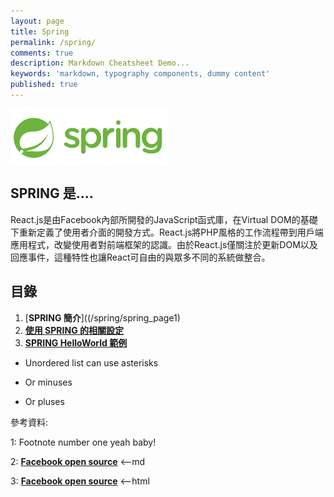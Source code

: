 ```yaml
---
layout: page
title: Spring
permalink: /spring/
comments: true
description: Markdown Cheatsheet Demo...
keywords: 'markdown, typography components, dummy content'
published: true
---
```


![SPRING](spring_images/spring_intro.png)

## SPRING 是....

React.js是由Facebook內部所開發的JavaScript函式庫，在Virtual DOM的基礎下重新定義了使用者介面的開發方式。React.js將PHP風格的工作流程帶到用戶端應用程式，改變使用者對前端框架的認識。由於React.js僅關注於更新DOM以及回應事件，這種特性也讓React可自由的與眾多不同的系統做整合。

<div class="divider"></div>

## 目錄

1. [**SPRING 簡介**]((/spring/spring_page1)
2. [**使用 SPRING 的相關設定**](/spring/spring_page2)
3. [**SPRING HelloWorld 範例**](/spring/spring_page3)

* Unordered list can use asterisks
- Or minuses
+ Or pluses

<div class="divider"></div>

參考資料:

1: Footnote number one yeah baby!

2: [**Facebook open source**](https://facebook.github.io/react/) <--md

3: **<a href="https://facebook.github.io/react/" target="_blank">Facebook open source</a>** <--html

